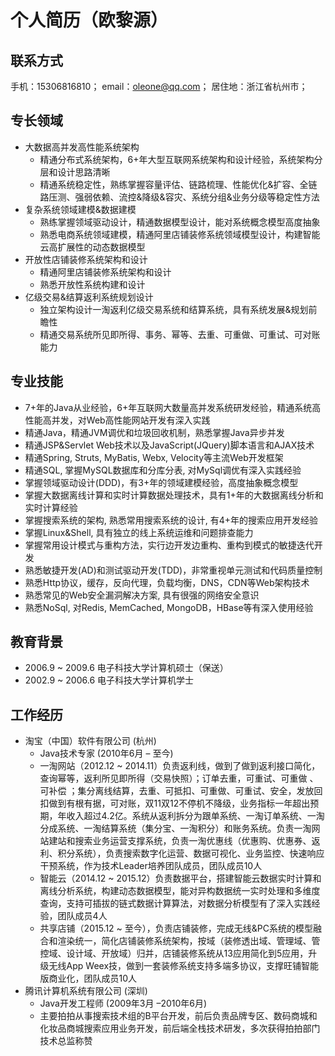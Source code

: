 # 个人简历（欧黎源）
## 联系方式
手机：15306816810； 
email：oleone@qq.com；
居住地：浙江省杭州市；                      

## 专长领域
- 大数据高并发高性能系统架构
    - 精通分布式系统架构，6+年大型互联网系统架构和设计经验，系统架构分层和设计思路清晰
    - 精通系统稳定性，熟练掌握容量评估、链路梳理、性能优化&扩容、全链路压测、强弱依赖、流控&降级&容灾、系统分组&业务分级等稳定性方法
- 复杂系统领域建模&数据建模
    - 熟练掌握领域驱动设计，精通数据模型设计，能对系统概念模型高度抽象
    - 熟悉电商系统领域建模，精通阿里店铺装修系统领域模型设计，构建智能云高扩展性的动态数据模型
- 开放性店铺装修系统架构和设计
    - 精通阿里店铺装修系统架构和设计
    - 熟悉开放性系统构建和设计
- 亿级交易&结算返利系统规划设计
	- 独立架构设计一淘返利亿级交易系统和结算系统，具有系统发展&规划前瞻性
	- 精通交易系统所见即所得、事务、幂等、去重、可重做、可重试、可对账能力

## 专业技能
- 7+年的Java从业经验，6+年互联网大数量高并发系统研发经验，精通系统高性能高并发，对Web高性能网站开发有深入实践
- 精通Java，精通JVM调优和垃圾回收机制，熟悉掌握Java异步并发
- 精通JSP&Servlet Web技术以及JavaScript(JQuery)脚本语言和AJAX技术
- 精通Spring, Struts, MyBatis, Webx, Velocity等主流Web开发框架
- 精通SQL, 掌握MySQL数据库和分库分表, 对MySql调优有深入实践经验
- 掌握领域驱动设计(DDD)，有3+年的领域建模经验，高度抽象概念模型
- 掌握大数据离线计算和实时计算数据处理技术，具有1+年的大数据离线分析和实时计算经验
- 掌握搜索系统的架构, 熟悉常用搜索系统的设计, 有4+年的搜索应用开发经验
- 掌握Linux&Shell, 具有独立的线上系统运维和问题排查能力
- 掌握常用设计模式与重构方法，实行边开发边重构、重构到模式的敏捷迭代开发
- 熟悉敏捷开发(AD)和测试驱动开发(TDD)，非常重视单元测试和代码质量控制
- 熟悉Http协议，缓存，反向代理，负载均衡，DNS，CDN等Web架构技术
- 熟悉常见的Web安全漏洞解决方案, 具有很强的网络安全意识
- 熟悉NoSql, 对Redis, MemCached, MongoDB，HBase等有深入使用经验

## 教育背景
- 2006.9 ~ 2009.6 电子科技大学计算机硕士（保送）
- 2002.9 ~ 2006.6 电子科技大学计算机学士

## 工作经历
- 淘宝（中国）软件有限公司 (杭州)
    - Java技术专家 (2010年6月 – 至今)
    - 一淘网站（2012.12 ~ 2014.11）负责返利线，做到了做到返利接口简化，查询幂等，返利所见即所得（交易快照）；订单去重，可重试、可重做 、可补偿 ；集分离线结算，去重、可抵扣、可重做、可重试、安全，发放回扣做到有根有据，可对账，双11双12不停机不降级，业务指标一年超出预期，年收入超过4.2亿。系统从返利拆分为跟单系统、一淘订单系统、一淘分成系统、一淘结算系统（集分宝、一淘积分）和账务系统。负责一淘网站建站和搜索业务运营支撑系统，负责一淘优惠线（优惠购、优惠券、返利、积分系统），负责搜索数字化运营、数据可视化、业务监控、快速响应干预系统，作为技术Leader培养团队成员，团队成员10人
    - 智能云（2014.12 ~ 2015.12）负责数据平台，搭建智能云数据实时计算和离线分析系统，构建动态数据模型，能对异构数据统一实时处理和多维度查询，支持可插拔的链式数据计算算法，对数据分析模型有了深入实践经验，团队成员4人
    - 共享店铺（2015.12 ~ 至今），负责店铺装修，完成无线&PC系统的模型融合和渲染统一，简化店铺装修系统架构，按域（装修透出域、管理域、管控域、设计域、开放域）归并，店铺装修系统从13应用简化到5应用，升级无线App Weex技，做到一套装修系统支持多端多协议，支撑旺铺智能版商业化，团队成员10人
- 腾讯计算机系统有限公司 (深圳)
    - Java开发工程师 (2009年3月 –2010年6月)
    - 主要拍拍从事搜索技术组的B平台开发，前后负责品牌专区、数码商城和化妆品商城搜索应用业务开发，前后端全栈技术研发，多次获得拍拍部门技术总监称赞
